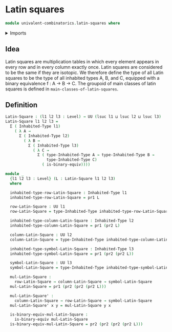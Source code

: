 # Latin squares

```agda
module univalent-combinatorics.latin-squares where
```

<details><summary>Imports</summary>

```agda
open import foundation.binary-equivalences
open import foundation.dependent-pair-types
open import foundation.inhabited-types
open import foundation.universe-levels
```

</details>

## Idea

Latin squares are multiplication tables in which every element appears in every
row and in every column exactly once. Latin squares are considered to be the
same if they are isotopic. We therefore define the type of all Latin squares to
be the type of all inhabited types A, B, and C, equipped with a binary
equivalence f : A → B → C. The groupoid of main classes of latin squares is
defined in `main-classes-of-latin-squares`.

## Definition

```agda
Latin-Square : (l1 l2 l3 : Level) → UU (lsuc l1 ⊔ lsuc l2 ⊔ lsuc l3)
Latin-Square l1 l2 l3 =
  Σ ( Inhabited-Type l1)
    ( λ A →
      Σ ( Inhabited-Type l2)
        ( λ B →
          Σ ( Inhabited-Type l3)
            ( λ C →
              Σ ( type-Inhabited-Type A → type-Inhabited-Type B →
                  type-Inhabited-Type C)
                ( is-binary-equiv))))

module _
  {l1 l2 l3 : Level} (L : Latin-Square l1 l2 l3)
  where

  inhabited-type-row-Latin-Square : Inhabited-Type l1
  inhabited-type-row-Latin-Square = pr1 L

  row-Latin-Square : UU l1
  row-Latin-Square = type-Inhabited-Type inhabited-type-row-Latin-Square

  inhabited-type-column-Latin-Square : Inhabited-Type l2
  inhabited-type-column-Latin-Square = pr1 (pr2 L)

  column-Latin-Square : UU l2
  column-Latin-Square = type-Inhabited-Type inhabited-type-column-Latin-Square

  inhabited-type-symbol-Latin-Square : Inhabited-Type l3
  inhabited-type-symbol-Latin-Square = pr1 (pr2 (pr2 L))

  symbol-Latin-Square : UU l3
  symbol-Latin-Square = type-Inhabited-Type inhabited-type-symbol-Latin-Square

  mul-Latin-Square :
    row-Latin-Square → column-Latin-Square → symbol-Latin-Square
  mul-Latin-Square = pr1 (pr2 (pr2 (pr2 L)))

  mul-Latin-Square' :
    column-Latin-Square → row-Latin-Square → symbol-Latin-Square
  mul-Latin-Square' x y = mul-Latin-Square y x

  is-binary-equiv-mul-Latin-Square :
    is-binary-equiv mul-Latin-Square
  is-binary-equiv-mul-Latin-Square = pr2 (pr2 (pr2 (pr2 L)))
```

